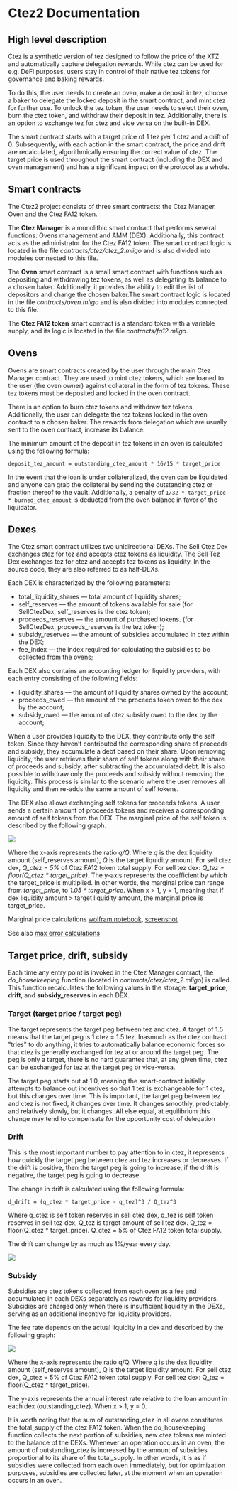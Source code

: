 # Ctez2 Documentation

## High level description
Ctez is a synthetic version of tez designed to follow the price of the XTZ and automatically capture delegation rewards. While ctez can be used for e.g. DeFi purposes, users stay in control of their native tez tokens for governance and baking rewards. 

To do this, the user needs to create an oven, make a deposit in tez, choose a baker to delegate the locked deposit in the smart contract, and mint ctez for further use. To unlock the tez token, the user needs to select their oven, burn the ctez token, and withdraw their deposit in tez. Additionally, there is an option to exchange tez for ctez and vice versa on the built-in DEX.

The smart contract starts with a target price of 1 tez per 1 ctez and a drift of 0. Subsequently, with each action in the smart contract, the price and drift are recalculated, algorithmically ensuring the correct value of ctez. The target price is used throughout the smart contract (including the DEX and oven management) and has a significant impact on the protocol as a whole.


## Smart contracts

The Ctez2 project consists of three smart contracts: the Ctez Manager. Oven and the Ctez FA12 token.

The **Ctez Manager** is a monolithic smart contract that performs several functions: Ovens management and AMM (DEX). Additionally, this contract acts as the administrator for the Ctez FA12 token. The smart contract logic is located in the file *contracts/ctez/ctez_2.mligo* and is also divided into modules connected to this file.

The **Oven** smart contract is a small smart contract with functions such as depositing and withdrawing tez tokens, as well as delegating its balance to a chosen baker. Additionally, it provides the ability to edit the list of depositors and change the chosen baker.The smart contract logic is located in the file *contracts/oven.mligo* and is also divided into modules connected to this file.

The **Ctez FA12 token** smart contract is a standard token with a variable supply, and its logic is located in the file *contracts/fa12.mligo*.

## Ovens
Ovens are smart contracts created by the user through the main Ctez Manager contract. They are used to mint ctez tokens, which are loaned to the user (the oven owner) against collateral in the form of tez tokens. These tez tokens must be deposited and locked in the oven contract.

There is an option to burn ctez tokens and withdraw tez tokens. Additionally, the user can delegate the tez tokens locked in the oven contract to a chosen baker. The rewards from delegation which are usually sent to the oven contract, increase its balance.

The minimum amount of the deposit in tez tokens in an oven is calculated using the following formula:

`deposit_tez_amount = outstanding_ctez_amount * 16/15 * target_price`

In the event that the loan is under collateralized, the oven can be liquidated and anyone can grab the collateral by sending the outstanding ctez or fraction thereof to the vault. Additionally, a penalty of `1/32 * target_price * burned_ctez_amount` is deducted from the oven balance in favor of the liquidator.

## Dexes
The Ctez smart contract utilizes two unidirectional DEXs. The Sell Ctez Dex exchanges ctez for tez and accepts ctez tokens as liquidity. The Sell Tez Dex exchanges tez for ctez and accepts tez tokens as liquidity. In the source code, they are also referred to as half-DEXs. 

Each DEX is characterized by the following parameters: 

* total_liquidity_shares — total amount of liquidity shares;
* self_reserves — the amount of tokens available for sale (for SellCtezDex, self_reserves is the ctez token);
* proceeds_reserves — the amount of purchased tokens. (for SellCtezDex, proceeds_reserves is the tez token);
* subsidy_reserves — the amount of subsidies accumulated in ctez within the DEX;
* fee_index — the index required for calculating the subsidies to be collected from the ovens;

Each DEX also contains an accounting ledger for liquidity providers, with each entry consisting of the following fields:

* liquidity_shares — the amount of liquidity shares owned by the account;
* proceeds_owed — the amount of the proceeds token owed to the dex by the account;
* subsidy_owed — the amount of ctez subsidy owed to the dex by the account;

When a user provides liquidity to the DEX, they contribute only the self token. Since they haven’t contributed the corresponding share of proceeds and subsidy, they accumulate a debt based on their share. Upon removing liquidity, the user retrieves their share of self tokens along with their share of proceeds and subsidy, after subtracting the accumulated debt. It is also possible to withdraw only the proceeds and subsidy without removing the liquidity. This process is similar to the scenario where the user removes all liquidity and then re-adds the same amount of self tokens.

The DEX also allows exchanging self tokens for proceeds tokens. A user sends a certain amount of proceeds tokens and receives a corresponding amount of self tokens from the DEX. The marginal price of the self token is described by the following graph.

![](docs/marginal_price.png)

Where the x-axis represents the ratio *q/Q*. Where *q* is the dex liquidity amount (self_reserves amount), *Q* is the target liquidity amount. For sell ctez dex, *Q_ctez = 5%* of Ctez FA12 token total supply. For sell tez dex: *Q_tez = floor(Q_ctez * target_price)*.
The y-axis represents the coefficient by which the target_price is multiplied. In other words, the marginal price can range from *target_price*, to *1.05 * target_price*. When x > 1, y = 1, meaning that if dex liquidity amount > target liquidity amount, the marginal price is target_price.


Marginal price calculations [wolfram notebook](docs/newton_for_ctez2.nb), [screenshot](docs/marginal_price_calculations.png)

See also [max error calculations](docs/marginal_price_error_calc.py)

## Target price, drift, subsidy
Each time any entry point is invoked in the Ctez Manager contract, the *do_housekeeping* function (located in *contracts/ctez/ctez_2.mligo*) is called. This function recalculates the following values in the storage: **target_price**, **drift**, and **subsidy_reserves** in each DEX.

### Target (target price / target peg)
The target represents the target peg between tez and ctez. A target of 1.5 means that the target peg is 1 ctez = 1.5 tez. Inasmuch as the ctez contract "tries" to do anything, it tries to automatically balance economic forces so that ctez is generally exchanged for tez at or around the target peg. The peg is only a target, there is no hard guarantee that, at any given time, ctez can be exchanged for tez at the target peg or vice-versa.

The target peg starts out at 1.0, meaning the smart-contract initially attempts to balance out incentives so that 1 tez is exchangeable for 1 ctez, but this changes over time. This is important, the target peg between tez and ctez is not fixed, it changes over time. It changes smoothly, predictably, and relatively slowly, but it changes. All else equal, at equilibrium this change may tend to compensate for the opportunity cost of delegation

### Drift
This is the most important number to pay attention to in ctez, it represents how quickly the target peg between ctez and tez increases or decreases. If the drift is positive, then the target peg is going to increase, if the drift is negative, the target peg is going to decrease.

The change in drift is calculated using the following formula:

`d_drift = (q_ctez * target_price - q_tez)^3 / Q_tez^3`

Where q_ctez is self token reserves in sell ctez dex, q_tez is self token reserves in sell tez dex, Q_tez is target amount of sell tez dex. Q_tez = floor(Q_ctez * target_price).  Q_ctez = 5% of Ctez FA12 token total supply.

The drift can change by as much as 1%/year every day.

![](docs/drift.png)

### Subsidy
Subsidies are ctez tokens collected from each oven as a fee and accumulated in each DEXs separately as rewards for liquidity providers. Subsidies are charged only when there is insufficient liquidity in the DEXs, serving as an additional incentive for liquidity providers.

The fee rate depends on the actual liquidity in a dex and described by the following graph:

![](docs/subsidy.png)

Where the x-axis represents the ratio q/Q. Where q is the dex liquidity amount (self_reserves amount), Q is the target liquidity amount. For sell ctez dex, Q_ctez = 5% of Ctez FA12 token total supply. For sell tez dex: Q_tez = floor(Q_ctez * target_price).

The y-axis represents the annual interest rate relative to the loan amount in each dex (outstanding_ctez). When x > 1, y = 0.

It is worth noting that the sum of outstanding_ctez in all ovens constitutes the total_supply of the ctez FA12 token. When the do_housekeeping function collects the next portion of subsidies, new ctez tokens are minted to the balance of the DEXs. Whenever an operation occurs in an oven, the amount of outstanding_ctez is increased by the amount of subsidies proportional to its share of the total_supply. In other words, it is as if subsidies were collected from each oven immediately, but for optimization purposes, subsidies are collected later, at the moment when an operation occurs in an oven.
